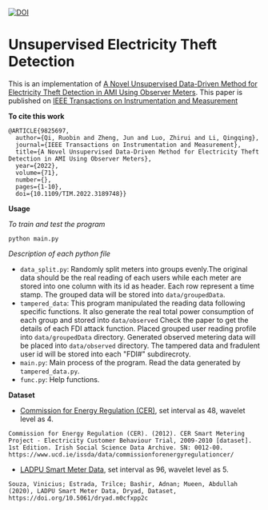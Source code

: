 [![DOI](https://zenodo.org/badge/616664549.svg)](https://zenodo.org/badge/latestdoi/616664549)
# Unsupervised Electricity Theft Detection
This is an implementation of [A Novel Unsupervised Data-Driven Method for Electricity Theft Detection in AMI Using Observer Meters](https://ieeexplore.ieee.org/abstract/document/9825697). This paper is published on [IEEE Transactions on Instrumentation and Measurement](https://ieeexplore.ieee.org/xpl/RecentIssue.jsp?punumber=19)

**To cite this work**
```
@ARTICLE{9825697,
  author={Qi, Ruobin and Zheng, Jun and Luo, Zhirui and Li, Qingqing},
  journal={IEEE Transactions on Instrumentation and Measurement}, 
  title={A Novel Unsupervised Data-Driven Method for Electricity Theft Detection in AMI Using Observer Meters}, 
  year={2022},
  volume={71},
  number={},
  pages={1-10},
  doi={10.1109/TIM.2022.3189748}}
```

**Usage**

*To train and test the program*
```
python main.py
```

*Description of each python file*

- `data_split.py`: Randomly split meters into groups evenly.The original data should be the real reading of each users while each meter are stored into one column with its id as header. Each row represent a time stamp. The grouped data will be stored into `data/groupedData`.
- `tampered_data`: This program manipulated the reading data following specific functions. It also generate the real total power consumption of each group and stored into `data/observed` Check the paper to get the details of each FDI attack function. Placed grouped user reading profile into `data/groupedData` directory. Generated observed metering data will be placed into `data/observed` directory. The tampered data and fradulent user id will be stored into each "FDI#" subdirecroty.
- `main.py`: Main process of the program. Read the data generated by `tampered_data.py`.
- `func.py`: Help functions.

**Dataset**

- [Commission for Energy Regulation (CER)](https://www.ucd.ie/issda/data/commissionforenergyregulationcer/), set interval as 48, wavelet level as 4.
```
Commission for Energy Regulation (CER). (2012). CER Smart Metering Project - Electricity Customer Behaviour Trial, 2009-2010 [dataset]. 1st Edition. Irish Social Science Data Archive. SN: 0012-00. https://www.ucd.ie/issda/data/commissionforenergyregulationcer/
```
- [LADPU Smart Meter Data](https://datadryad.org/stash/dataset/doi:10.5061/dryad.m0cfxpp2c), set interval as 96, wavelet level as 5.
```
Souza, Vinicius; Estrada, Trilce; Bashir, Adnan; Mueen, Abdullah (2020), LADPU Smart Meter Data, Dryad, Dataset, https://doi.org/10.5061/dryad.m0cfxpp2c
```